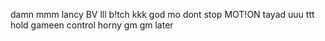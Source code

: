   damn
mmm
lancy 
BV
lll
b!tch
kkk
god
mo
dont stop
MOT!ON
tayad
uuu
ttt
hold
gameen
control
horny
gm gm
later
